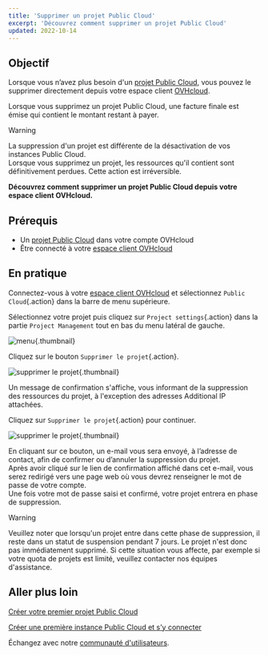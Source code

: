 ```yaml
---
title: 'Supprimer un projet Public Cloud'
excerpt: 'Découvrez comment supprimer un projet Public Cloud'
updated: 2022-10-14
---
```


## Objectif

Lorsque vous n’avez plus besoin d'un [projet Public Cloud](https://www.ovhcloud.com/fr-ca/public-cloud/), vous pouvez le supprimer directement depuis votre espace client [OVHcloud](/links/manager).

Lorsque vous supprimez un projet Public Cloud, une facture finale est émise qui contient le montant restant à payer.

> [!warning]
>
La suppression d'un projet est différente de la désactivation de vos instances Public Cloud.<br>
Lorsque vous supprimez un projet, les ressources qu'il contient sont définitivement perdues. Cette action est irréversible.
>

**Découvrez comment supprimer un projet Public Cloud depuis votre espace client OVHcloud.**

## Prérequis

- Un [projet Public Cloud](https://www.ovhcloud.com/fr-ca/public-cloud/) dans votre compte OVHcloud
- Être connecté à votre [espace client OVHcloud](/links/manager)

## En pratique

Connectez-vous à votre [espace client OVHcloud](/links/manager) et sélectionnez `Public Cloud`{.action} dans la barre de menu supérieure.

Sélectionnez votre projet puis cliquez sur `Project settings`{.action} dans la partie `Project Management` tout en bas du menu latéral de gauche.

![menu](images/deleteproject.png){.thumbnail}

Cliquez sur le bouton `Supprimer le projet`{.action}.

![supprimer le projet](images/deleteproject1.png){.thumbnail}

Un message de confirmation s'affiche, vous informant de la suppression des ressources du projet, à l'exception des adresses Additional IP attachées. 

Cliquez sur `Supprimer le projet`{.action} pour continuer. 

![supprimer le projet](images/deleteproject2.png){.thumbnail}

En cliquant sur ce bouton, un e-mail vous sera envoyé, à l’adresse de contact, afin de confirmer ou d’annuler la suppression du projet.<br>
Après avoir cliqué sur le lien de confirmation affiché dans cet e-mail, vous serez redirigé vers une page web où vous devrez renseigner le mot de passe de votre compte.<br>
Une fois votre mot de passe saisi et confirmé, votre projet entrera en phase de suppression.

> [!warning]
> Veuillez noter que lorsqu'un projet entre dans cette phase de suppression, il reste dans un statut de suspension pendant 7 jours. Le projet n'est donc pas immédiatement supprimé. Si cette situation vous affecte, par exemple si votre quota de projets est limité, veuillez contacter nos équipes d'assistance.
>

## Aller plus loin

[Créer votre premier projet Public Cloud](/pages/public_cloud/compute/create_a_public_cloud_project)

[Créer une première instance Public Cloud et s’y connecter](/pages/public_cloud/compute/public-cloud-first-steps)

Échangez avec notre [communauté d'utilisateurs](/links/community).
